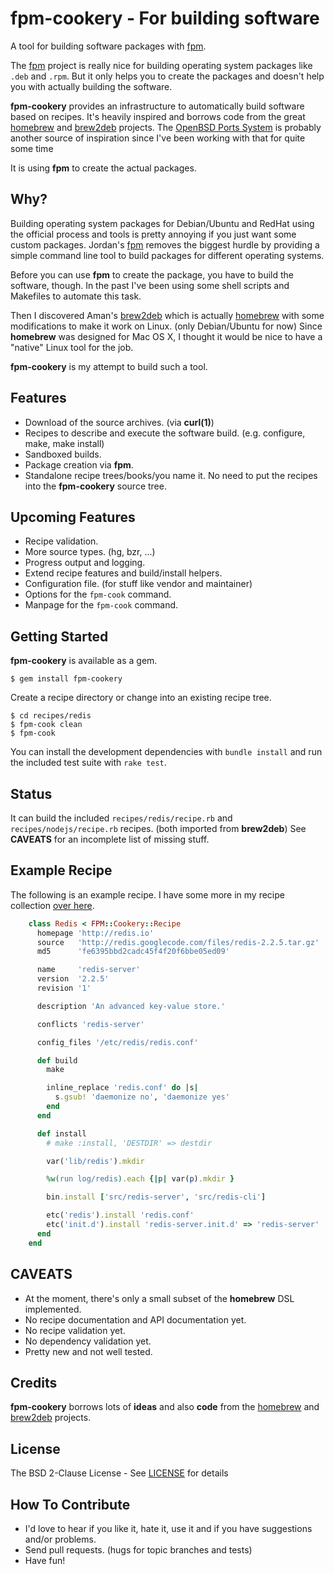 # fpm-cookery - For building software

A tool for building software packages with
[fpm](https://github.com/jordansissel/fpm).

The [fpm](https://github.com/jordansissel/fpm) project is really nice for
building operating system packages like `.deb` and `.rpm`. But it only helps
you to create the packages and doesn't help you with actually building the
software.

__fpm-cookery__ provides an infrastructure to automatically build software
based on recipes. It's heavily inspired and borrows code from the great
[homebrew](https://github.com/mxcl/homebrew) and
[brew2deb](https://github.com/tmm1/brew2deb) projects.
The [OpenBSD Ports System](http://www.openbsd.org/faq/ports/index.html) is
probably another source of inspiration since I've been working with that for
quite some time

It is using __fpm__ to create the actual packages.

## Why?

Building operating system packages for Debian/Ubuntu and RedHat using the
official process and tools is pretty annoying if you just want some custom
packages. Jordan's [fpm](https://github.com/jordansissel/fpm) removes the
biggest hurdle by providing a simple command line tool to build packages
for different operating systems.

Before you can use __fpm__ to create the package, you have to build the software,
though. In the past I've been using some shell scripts and Makefiles to
automate this task.

Then I discovered Aman's [brew2deb](https://github.com/tmm1/brew2deb) which is
actually [homebrew](https://github.com/mxcl/homebrew) with some modifications
to make it work on Linux. (only Debian/Ubuntu for now) Since __homebrew__ was
designed for Mac OS X, I thought it would be nice to have a "native" Linux
tool for the job.

__fpm-cookery__ is my attempt to build such a tool.

## Features

* Download of the source archives. (via __curl(1)__)
* Recipes to describe and execute the software build.
  (e.g. configure, make, make install)
* Sandboxed builds.
* Package creation via __fpm__.
* Standalone recipe trees/books/you name it. No need to put the recipes into
  the __fpm-cookery__ source tree.

## Upcoming Features

* Recipe validation.
* More source types. (hg, bzr, ...)
* Progress output and logging.
* Extend recipe features and build/install helpers.
* Configuration file. (for stuff like vendor and maintainer)
* Options for the `fpm-cook` command.
* Manpage for the `fpm-cook` command.

## Getting Started

__fpm-cookery__ is available as a gem.

	$ gem install fpm-cookery

Create a recipe directory or change into an existing recipe tree.

    $ cd recipes/redis
    $ fpm-cook clean
    $ fpm-cook

You can install the development dependencies with `bundle install` and run
the included test suite with `rake test`.

## Status

It can build the included `recipes/redis/recipe.rb` and
`recipes/nodejs/recipe.rb` recipes. (both imported from __brew2deb__)
See __CAVEATS__ for an incomplete list of missing stuff.

## Example Recipe

The following is an example recipe. I have some more in my recipe collection
[over here](https://github.com/bernd/fpm-recipes).

```ruby
    class Redis < FPM::Cookery::Recipe
      homepage 'http://redis.io'
      source   'http://redis.googlecode.com/files/redis-2.2.5.tar.gz'
      md5      'fe6395bbd2cadc45f4f20f6bbe05ed09'

      name     'redis-server'
      version  '2.2.5'
      revision '1'

      description 'An advanced key-value store.'

      conflicts 'redis-server'

      config_files '/etc/redis/redis.conf'

      def build
        make

        inline_replace 'redis.conf' do |s|
          s.gsub! 'daemonize no', 'daemonize yes'
        end
      end

      def install
        # make :install, 'DESTDIR' => destdir

        var('lib/redis').mkdir

        %w(run log/redis).each {|p| var(p).mkdir }

        bin.install ['src/redis-server', 'src/redis-cli']

        etc('redis').install 'redis.conf'
        etc('init.d').install 'redis-server.init.d' => 'redis-server'
      end
    end
```

## CAVEATS

* At the moment, there's only a small subset of the __homebrew__ DSL implemented.
* No recipe documentation and API documentation yet.
* No recipe validation yet.
* No dependency validation yet.
* Pretty new and not well tested.

## Credits

__fpm-cookery__ borrows lots of __ideas__ and also __code__ from the
[homebrew](https://github.com/mxcl/homebrew) and
[brew2deb](https://github.com/tmm1/brew2deb) projects.

## License

The BSD 2-Clause License - See [LICENSE](LICENSE) for details

## How To Contribute

* I'd love to hear if you like it, hate it, use it and if you have suggestions
  and/or problems.
* Send pull requests. (hugs for topic branches and tests)
* Have fun!
